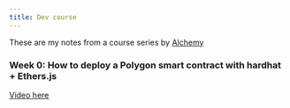 ```yaml
---
title: Dev course
---
```

These are my notes from a course series by [Alchemy](https://www.alchemy.com/) <br>

### Week 0: How to deploy a Polygon smart contract with hardhat + Ethers.js
[Video here](https://www.youtube.com/watch?v=iM8AcSpIZGo) <br>
